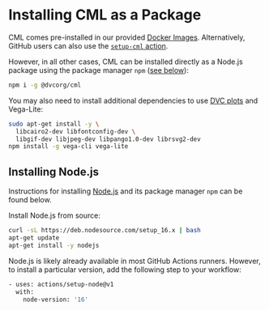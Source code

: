 # Installing CML as a Package

CML comes pre-installed in our provided
[Docker Images](/doc/self-hosted-runners#docker-images). Alternatively, GitHub
users can also use the [`setup-cml` action](/doc/start/github#setup-action).

However, in all other cases, CML can be installed directly as a Node.js package
using the package manager `npm` ([see below](#installing-nodejs)):

```bash
npm i -g @dvcorg/cml
```

You may also need to install additional dependencies to use
[DVC plots](https://dvc.org/doc/command-reference/plots) and Vega-Lite:

```bash
sudo apt-get install -y \
  libcairo2-dev libfontconfig-dev \
  libgif-dev libjpeg-dev libpango1.0-dev librsvg2-dev
npm install -g vega-cli vega-lite
```

## Installing Node.js

Instructions for installing [Node.js](https://nodejs.org) and its package
manager `npm` can be found below.

<toggle>
<tab title="GitLab">

Install Node.js from source:

```bash
curl -sL https://deb.nodesource.com/setup_16.x | bash
apt-get update
apt-get install -y nodejs
```

</tab>
<tab title="GitHub">

Node.js is likely already available in most GitHub Actions runners. However, to
install a particular version, add the following step to your workflow:

```bash
- uses: actions/setup-node@v1
  with:
    node-version: '16'
```

</tab>
</toggle>
